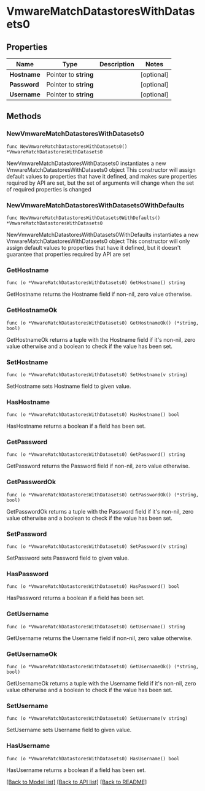 # VmwareMatchDatastoresWithDatasets0

## Properties

Name | Type | Description | Notes
------------ | ------------- | ------------- | -------------
**Hostname** | Pointer to **string** |  | [optional] 
**Password** | Pointer to **string** |  | [optional] 
**Username** | Pointer to **string** |  | [optional] 

## Methods

### NewVmwareMatchDatastoresWithDatasets0

`func NewVmwareMatchDatastoresWithDatasets0() *VmwareMatchDatastoresWithDatasets0`

NewVmwareMatchDatastoresWithDatasets0 instantiates a new VmwareMatchDatastoresWithDatasets0 object
This constructor will assign default values to properties that have it defined,
and makes sure properties required by API are set, but the set of arguments
will change when the set of required properties is changed

### NewVmwareMatchDatastoresWithDatasets0WithDefaults

`func NewVmwareMatchDatastoresWithDatasets0WithDefaults() *VmwareMatchDatastoresWithDatasets0`

NewVmwareMatchDatastoresWithDatasets0WithDefaults instantiates a new VmwareMatchDatastoresWithDatasets0 object
This constructor will only assign default values to properties that have it defined,
but it doesn't guarantee that properties required by API are set

### GetHostname

`func (o *VmwareMatchDatastoresWithDatasets0) GetHostname() string`

GetHostname returns the Hostname field if non-nil, zero value otherwise.

### GetHostnameOk

`func (o *VmwareMatchDatastoresWithDatasets0) GetHostnameOk() (*string, bool)`

GetHostnameOk returns a tuple with the Hostname field if it's non-nil, zero value otherwise
and a boolean to check if the value has been set.

### SetHostname

`func (o *VmwareMatchDatastoresWithDatasets0) SetHostname(v string)`

SetHostname sets Hostname field to given value.

### HasHostname

`func (o *VmwareMatchDatastoresWithDatasets0) HasHostname() bool`

HasHostname returns a boolean if a field has been set.

### GetPassword

`func (o *VmwareMatchDatastoresWithDatasets0) GetPassword() string`

GetPassword returns the Password field if non-nil, zero value otherwise.

### GetPasswordOk

`func (o *VmwareMatchDatastoresWithDatasets0) GetPasswordOk() (*string, bool)`

GetPasswordOk returns a tuple with the Password field if it's non-nil, zero value otherwise
and a boolean to check if the value has been set.

### SetPassword

`func (o *VmwareMatchDatastoresWithDatasets0) SetPassword(v string)`

SetPassword sets Password field to given value.

### HasPassword

`func (o *VmwareMatchDatastoresWithDatasets0) HasPassword() bool`

HasPassword returns a boolean if a field has been set.

### GetUsername

`func (o *VmwareMatchDatastoresWithDatasets0) GetUsername() string`

GetUsername returns the Username field if non-nil, zero value otherwise.

### GetUsernameOk

`func (o *VmwareMatchDatastoresWithDatasets0) GetUsernameOk() (*string, bool)`

GetUsernameOk returns a tuple with the Username field if it's non-nil, zero value otherwise
and a boolean to check if the value has been set.

### SetUsername

`func (o *VmwareMatchDatastoresWithDatasets0) SetUsername(v string)`

SetUsername sets Username field to given value.

### HasUsername

`func (o *VmwareMatchDatastoresWithDatasets0) HasUsername() bool`

HasUsername returns a boolean if a field has been set.


[[Back to Model list]](../README.md#documentation-for-models) [[Back to API list]](../README.md#documentation-for-api-endpoints) [[Back to README]](../README.md)


